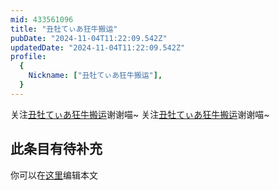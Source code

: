 ```yaml
---
mid: 433561096
title: "丑牡てぃあ狂牛搬运"
pubDate: "2024-11-04T11:22:09.542Z"
updatedDate: "2024-11-04T11:22:09.542Z"
profile:
  {
    Nickname: ["丑牡てぃあ狂牛搬运"],
  }
---
```


关注[丑牡てぃあ狂牛搬运](https://space.bilibili.com/433561096)谢谢喵~ 关注[丑牡てぃあ狂牛搬运](https://space.bilibili.com/433561096)谢谢喵~

## 此条目有待补充
你可以在[这里](https://github.com/Yuhanawa/VTuber.ICU/edit/master/src/content/v/丑牡てぃあ狂牛搬运/index.md)编辑本文

